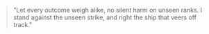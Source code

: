 <!--
id: disparate_impact
title: "Disparate Impact Invocation"
principle: fairness_disparate
-->

> "Let every outcome weigh alike,
> no silent harm on unseen ranks.
> I stand against the unseen strike,
> and right the ship that veers off track."
